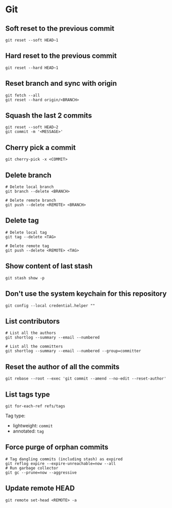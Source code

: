 # Git

## Soft reset to the previous commit

```shell
git reset --soft HEAD~1
```

## Hard reset to the previous commit

```shell
git reset --hard HEAD~1
```

## Reset branch and sync with origin

```shell
git fetch --all
git reset --hard origin/<BRANCH>
```

## Squash the last 2 commits

```shell
git reset --soft HEAD~2
git commit -m '<MESSAGE>'
```

## Cherry pick a commit

```shell
git cherry-pick -x <COMMIT>
```

## Delete branch

```shell
# Delete local branch
git branch --delete <BRANCH>

# Delete remote branch
git push --delete <REMOTE> <BRANCH>
```

## Delete tag

```shell
# Delete local tag
git tag --delete <TAG>

# Delete remote tag
git push --delete <REMOTE> <TAG>
```

## Show content of last stash

```shell
git stash show -p
```

## Don't use the system keychain for this repository

```shell
git config --local credential.helper ""
```

## List contributors

```shell
# List all the authors
git shortlog --summary --email --numbered

# List all the committers
git shortlog --summary --email --numbered --group=committer
```

## Reset the author of all the commits

```shell
git rebase --root --exec 'git commit --amend --no-edit --reset-author'
```

## List tags type

```shell
git for-each-ref refs/tags
```

Tag type:
- lightweight: `commit`
- annotated: `tag`

## Force purge of orphan commits

```shell
# Tag dangling commits (including stash) as expired
git reflog expire --expire-unreachable=now --all
# Run garbage collector
git gc --prune=now --aggressive
```

## Update remote HEAD

```shell
git remote set-head <REMOTE> -a
```
